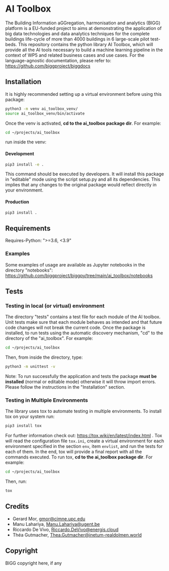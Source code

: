 # AI Toolbox
The Building Information aGGregation, harmonisation and analytics (BIGG) platform is a EU-funded project to aims at 
demonstrating the application of big data technologies and data analytics techniques for the complete buildings 
life-cycle of more than 4000 buildings in 6 large-scale pilot test-beds. 
This repository contains the python library AI Toolbox, which will provide all the AI tools necessary to build a 
machine learning pipeline in the context of WP5 and related business cases and use cases.
For the language-agnostic documentation, please refer to: 
https://github.com/biggproject/biggdocs

## Installation
It is highly recommended setting up a virtual environment before using this package:

```bash
python3 -m venv ai_toolbox_venv/
source ai_toolbox_venv/bin/activate
```

Once the venv is activated, **cd to the ai_toolbox package dir**. For example:
```bash
cd ~/projects/ai_toolbox
```
run inside the venv:

#### Development
```bash
pip3 install -e .
```

This command should be executed by developers. It will install this package in "editable" mode using the script setup.py
and all its dependencies. This implies that any changes to the original package would reflect directly in your 
environment.

#### Production 
```bash
pip3 install .
```

## Requirements
Requires-Python: ">=3.6, <3.9"


### Examples
Some examples of usage are available as Jupyter notebooks in the directory "notebooks":
https://github.com/biggproject/biggpy/tree/main/ai_toolbox/notebooks

## Tests

### Testing in local (or virtual) environment
The directory "tests" contains a test file for each module of the AI toolbox. Unit tests make sure that
each module behaves as intended and that future code changes will not break the current code.
Once the package is installed, to run tests using the automatic discovery mechanism, "cd" to the directory
of the "ai_toolbox".
For example:
```bash
cd ~/projects/ai_toolbox
```
Then, from inside the directory, type:
```bash
python3 -m unittest -v
```

Note: To run successfully the application and tests the package **must be installed** (normal or editable mode) 
otherwise it will throw import errors. Please follow the instructions in the "Installation" section.

### Testing in Multiple Environments
The library uses tox to automate testing in multiple environments. 
To install tox on your system run:
```bash
pip3 install tox
```
For further information check out: https://tox.wiki/en/latest/index.html .
Tox will read the configuration file ```tox.ini```, 
create a virtual environment for each environment specified in the section ```env```, item ```envlist```, and run the
tests for each of them. In the end, tox will provide a final report with all the commands executed.
To run tox, **cd to the ai_toolbox package dir**. For example:
```bash
cd ~/projects/ai_toolbox
```
Then, run:
```bash
tox
```

## Credits
* Gerard Mor, gmor@cimne.upc.edu
* Manu Lahariya, Manu.Lahariya@ugent.be
* Riccardo De Vivo, Riccardo.DeVivo@energis.cloud
* Théa Gutmacher, Thea.Gutmacher@inetum-realdolmen.world

## Copyright

BIGG copyright here, if any